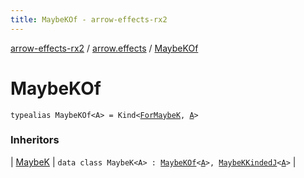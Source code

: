 ```yaml
---
title: MaybeKOf - arrow-effects-rx2
---
```


[arrow-effects-rx2](../index.html) / [arrow.effects](index.html) / [MaybeKOf](./-maybe-k-of.html)

# MaybeKOf

`typealias MaybeKOf<A> = Kind<`[`ForMaybeK`](-for-maybe-k.html)`, `[`A`](-maybe-k-of.html#A)`>`

### Inheritors

| [MaybeK](-maybe-k/index.html) | `data class MaybeK<A> : `[`MaybeKOf`](./-maybe-k-of.html)`<`[`A`](-maybe-k/index.html#A)`>, `[`MaybeKKindedJ`](-maybe-k-kinded-j.html)`<`[`A`](-maybe-k/index.html#A)`>` |

